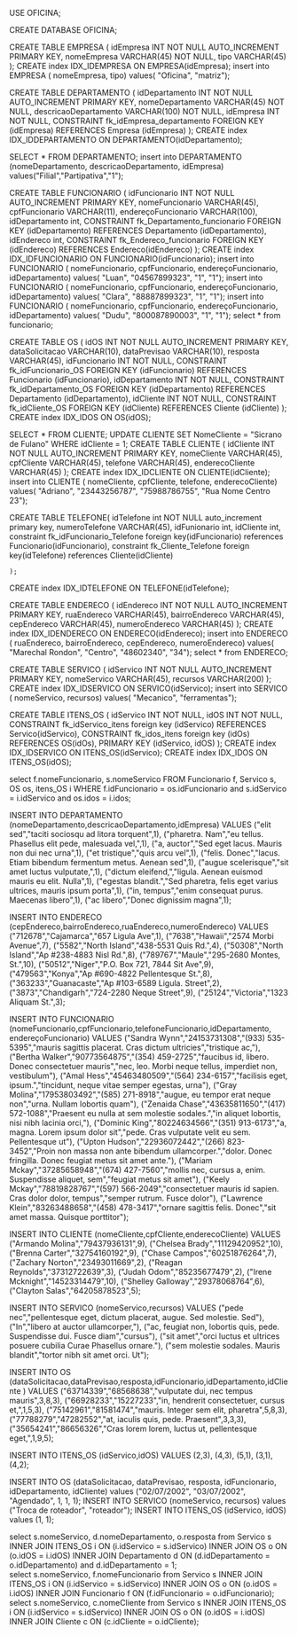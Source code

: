 USE OFICINA;

CREATE DATABASE OFICINA;

CREATE TABLE EMPRESA (
    idEmpresa INT NOT NULL AUTO_INCREMENT PRIMARY KEY,
    nomeEmpresa VARCHAR(45) NOT NULL,
    tipo VARCHAR(45)
);
CREATE index IDX_IDEMPRESA ON EMPRESA(idEmpresa);
insert into EMPRESA ( nomeEmpresa, tipo) values( "Oficina", "matriz");

CREATE TABLE DEPARTAMENTO (
    idDepartamento INT NOT NULL AUTO_INCREMENT PRIMARY KEY,
    nomeDepartamento VARCHAR(45) NOT NULL,
    descricaoDepartamento VARCHAR(100) NOT NULL,
    idEmpresa INT NOT NULL,
    CONSTRAINT fk_idEmpresa_departamento FOREIGN KEY (idEmpresa)
        REFERENCES Empresa (idEmpresa)
);
CREATE index IDX_IDDEPARTAMENTO ON DEPARTAMENTO(idDepartamento);

SELECT * FROM DEPARTAMENTO;
insert into DEPARTAMENTO (nomeDepartamento, descricaoDepartamento, idEmpresa) values("Filial","Partipativa","1");


CREATE TABLE FUNCIONARIO (
    idFuncionario INT NOT NULL AUTO_INCREMENT PRIMARY KEY,
    nomeFuncionario VARCHAR(45),
    cpfFuncionario VARCHAR(11),
    endereçoFuncionario VARCHAR(100),
    idDepartamento int,
    CONSTRAINT fk_Departamento_funcionario FOREIGN KEY (idDepartamento)
        REFERENCES Departamento (idDepartamento),
	idEndereco int,
    CONSTRAINT fk_Endereco_funcionario FOREIGN KEY (idEndereco)
		REFERENCES Endereco(idEndereco)
);
CREATE index IDX_IDFUNCIONARIO ON FUNCIONARIO(idFuncionario);
insert into FUNCIONARIO ( nomeFuncionario, cpfFuncionario, endereçoFuncionario, idDepartamento) values( "Luan", "04567899323", "1", "1");
insert into FUNCIONARIO ( nomeFuncionario, cpfFuncionario, endereçoFuncionario, idDepartamento) values( "Clara", "88887899323", "1", "1");
insert into FUNCIONARIO ( nomeFuncionario, cpfFuncionario, endereçoFuncionario, idDepartamento) values( "Dudu", "800087890003", "1", "1");
select * from funcionario;



CREATE TABLE OS (
    idOS INT NOT NULL AUTO_INCREMENT PRIMARY KEY,
    dataSolicitacao VARCHAR(10),
    dataPrevisao VARCHAR(10),
    resposta VARCHAR(45),
    idFuncionario INT NOT NULL,
    CONSTRAINT fk_idFuncionario_OS FOREIGN KEY (idFuncionario)
        REFERENCES Funcionario (idFuncionario),
    idDepartamento INT NOT NULL,
    CONSTRAINT fk_idDepartamento_OS FOREIGN KEY (idDepartamento)
        REFERENCES Departamento (idDepartamento),
    idCliente INT NOT NULL,
    CONSTRAINT fk_idCliente_OS FOREIGN KEY (idCliente)
        REFERENCES Cliente (idCliente)
);
CREATE index IDX_IDOS ON OS(idOS);
    
SELECT * FROM CLIENTE; 
UPDATE CLIENTE SET NomeCliente = "Sicrano de Fulano" WHERE idCliente = 1;
CREATE TABLE CLIENTE (
    idCliente INT NOT NULL AUTO_INCREMENT PRIMARY KEY,
    nomeCliente VARCHAR(45),
    cpfCliente VARCHAR(45),
    telefone VARCHAR(45),
    enderecoCliente VARCHAR(45)
);
CREATE index IDX_IDCLIENTE ON CLIENTE(idCliente);
insert into CLIENTE ( nomeCliente, cpfCliente, telefone, enderecoCliente) values( "Adriano", "23443256787", "75988786755", "Rua Nome Centro 23");

CREATE TABLE TELEFONE(
      idTelefone int NOT NULL auto_increment primary key,
      numeroTelefone VARCHAR(45),
      idFunionario int,
      idCliente int,
      constraint fk_idFuncionario_Telefone foreign key(idFuncionario)
		references Funcionario(idFuncionario),
	  constraint fk_Cliente_Telefone foreign key(idTelefone)
		references Cliente(idCliente)
    
    );
CREATE index IDX_IDTELEFONE ON TELEFONE(idTelefone);


CREATE TABLE ENDERECO (
    idEndereco INT NOT NULL AUTO_INCREMENT PRIMARY KEY,
    ruaEndereco VARCHAR(45),
    bairroEndereco VARCHAR(45),
    cepEndereco VARCHAR(45),
    numeroEndereco VARCHAR(45)
);
CREATE index IDX_IDENDERECO ON ENDERECO(idEndereco);
insert into ENDERECO ( ruaEndereco, bairroEndereco, cepEndereco, numeroEndereco) values( "Marechal Rondon", "Centro", "48602340", "34");
select * from ENDERECO;

CREATE TABLE SERVICO (
    idServico INT NOT NULL AUTO_INCREMENT PRIMARY KEY,
    nomeServico VARCHAR(45),
    recursos VARCHAR(200)
);
CREATE index IDX_IDSERVICO ON SERVICO(idServico);
insert into SERVICO ( nomeServico, recursos) values( "Mecanico", "ferramentas");

CREATE TABLE ITENS_OS (
    idServico INT NOT NULL,
    idOS INT NOT NULL,
    CONSTRAINT fk_idServico_itens foreign key (idServico)
		REFERENCES Servico(idServico),
	CONSTRAINT fk_idos_itens foreign key (idOs)
		REFERENCES OS(idOs),
	PRIMARY KEY (idServico, idOS)
);
CREATE index IDX_IDSERVICO ON ITENS_OS(idServico);
CREATE index IDX_IDOS ON ITENS_OS(idOS);

select f.nomeFuncionario, s.nomeServico FROM
Funcionario f, Servico s, OS os, itens_OS i WHERE
f.idFuncionario = os.idFuncionario and
s.idServico = i.idServico and
os.idos = i.idos;


INSERT INTO DEPARTAMENTO (nomeDepartamento,descricaoDepartamento,idEmpresa)
VALUES
  ("elit sed","taciti sociosqu ad litora torquent",1),
  ("pharetra. Nam","eu tellus. Phasellus elit pede, malesuada vel,",1),
  ("a, auctor","Sed eget lacus. Mauris non dui nec urna",1),
  ("et tristique","quis arcu vel",1),
  ("felis. Donec","lacus. Etiam bibendum fermentum metus. Aenean sed",1),
  ("augue scelerisque","sit amet luctus vulputate,",1),
  ("dictum eleifend,","ligula. Aenean euismod mauris eu elit. Nulla",1),
  ("egestas blandit.","Sed pharetra, felis eget varius ultrices, mauris ipsum porta",1),
  ("in, tempus","enim consequat purus. Maecenas libero",1),
  ("ac libero","Donec dignissim magna",1);

INSERT INTO ENDERECO (cepEndereco,bairroEndereco,ruaEndereco,numeroEndereco)
VALUES
  ("712678","Cajamarca","657 Ligula Ave",1),
  ("7638","Hawaii","2574 Morbi Avenue",7),
  ("5582","North Island","438-5531 Quis Rd.",4),
  ("50308","North Island","Ap #238-4883 Nisl Rd.",8),
  ("789767","Maule","295-2680 Montes, St.",10),
  ("50512","Niger","P.O. Box 721, 7844 Sit Ave",9),
  ("479563","Konya","Ap #690-4822 Pellentesque St.",8),
  ("363233","Guanacaste","Ap #103-6589 Ligula. Street",2),
  ("3873","Chandigarh","724-2280 Neque Street",9),
  ("25124","Victoria","1323 Aliquam St.",3);

INSERT INTO FUNCIONARIO (nomeFuncionario,cpfFuncionario,telefoneFuncionario,idDepartamento, endereçoFuncionario)
VALUES
  ("Sandra Wynn","24153731308","(933) 535-5395","mauris sagittis placerat. Cras dictum ultricies","tristique ac,"),
  ("Bertha Walker","90773564875","(354) 459-2725","faucibus id, libero. Donec consectetuer mauris","nec, leo. Morbi neque tellus, imperdiet non, vestibulum"),
  ("Amal Hess","45463480509","(564) 234-6157","facilisis eget, ipsum.","tincidunt, neque vitae semper egestas, urna"),
  ("Gray Molina","17953803492","(585) 271-8918","augue, eu tempor erat neque non","urna. Nullam lobortis quam"),
  ("Zenaida Chase","43635811650","(417) 572-1088","Praesent eu nulla at sem molestie sodales.","in aliquet lobortis, nisi nibh lacinia orci,"),
  ("Dominic King","80224634566","(351) 913-6173","a, magna. Lorem ipsum dolor sit","pede. Cras vulputate velit eu sem. Pellentesque ut"),
  ("Upton Hudson","22936072442","(266) 823-3452","Proin non massa non ante bibendum ullamcorper.","dolor. Donec fringilla. Donec feugiat metus sit amet ante."),
  ("Mariam Mckay","37285658948","(674) 427-7560","mollis nec, cursus a, enim. Suspendisse aliquet, sem","feugiat metus sit amet"),
  ("Keely Mckay","78819828767","(597) 566-2049","consectetuer mauris id sapien. Cras dolor dolor, tempus","semper rutrum. Fusce dolor"),
  ("Lawrence Klein","83263488658","(458) 478-3417","ornare sagittis felis. Donec","sit amet massa. Quisque porttitor");

INSERT INTO CLIENTE (nomeCliente,cpfCliente,enderecoCliente)
VALUES
  ("Armando Molina","79437936131",9),
  ("Chelsea Brady","11129420952",10),
  ("Brenna Carter","32754160192",9),
  ("Chase Campos","60251876264",7),
  ("Zachary Norton","23493011669",2),
  ("Reagan Reynolds","37312722639",3),
  ("Judah Odom","85235677479",2),
  ("Irene Mcknight","14523314479",10),
  ("Shelley Galloway","29378068764",6),
  ("Clayton Salas","64205878523",5);

INSERT INTO SERVICO (nomeServico,recursos)
VALUES
  ("pede nec","pellentesque eget, dictum placerat, augue. Sed molestie. Sed"),
  ("In","libero at auctor ullamcorper,"),
  ("ac, feugiat non, lobortis quis, pede. Suspendisse dui. Fusce diam","cursus"),
  ("sit amet","orci luctus et ultrices posuere cubilia Curae Phasellus ornare."),
  ("sem molestie sodales. Mauris blandit","tortor nibh sit amet orci. Ut");

INSERT INTO OS (dataSolicitacao,dataPrevisao,resposta,idFuncionario,idDepartamento,idCliente )
VALUES
  ("63714339","68568638","vulputate dui, nec tempus mauris",3,8,3),
  ("66928233","15227233","in, hendrerit consectetuer, cursus et,",1,5,3),
  ("75142961","81581474","mauris. Integer sem elit, pharetra",5,8,3),
  ("77788279","47282552","at, iaculis quis, pede. Praesent",3,3,3),
  ("35654241","86656326","Cras lorem lorem, luctus ut, pellentesque eget,",1,9,5);

INSERT INTO ITENS_OS (idServico,idOS)
VALUES
  (2,3),
  (4,3),
  (5,1),
  (3,1),
  (4,2);

INSERT INTO OS (dataSolicitacao, dataPrevisao, resposta, idFuncionario, idDepartamento, idCliente) values ("02/07/2002", "03/07/2002", "Agendado", 1, 1, 1);
INSERT INTO SERVICO (nomeServico, recursos) values ("Troca de roteador", "roteador");
INSERT INTO ITENS_OS (idServico, idOS) values (1, 1);


   select s.nomeServico, d.nomeDepartamento, o.resposta from Servico s INNER JOIN ITENS_OS i ON (i.idServico = s.idServico) INNER JOIN OS o ON (o.idOS = i.idOS) INNER JOIN Departamento d ON (d.idDepartamento = o.idDepartamento) and d.idDepartamento = 1;  
   select s.nomeServico, f.nomeFuncionario from Servico s INNER JOIN ITENS_OS i ON (i.idServico = s.idServico) INNER JOIN OS o ON (o.idOS = i.idOS) INNER JOIN Funcionario f ON (f.idFuncionario = o.idFuncionario);  
   select s.nomeServico, c.nomeCliente from Servico s INNER JOIN ITENS_OS i ON (i.idServico = s.idServico) INNER JOIN OS o ON (o.idOS = i.idOS) INNER JOIN Cliente c ON (c.idCliente = o.idCliente);



